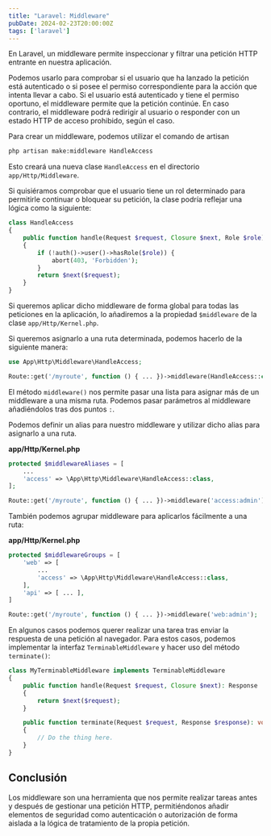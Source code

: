 ```yaml
---
title: "Laravel: Middleware"
pubDate: 2024-02-23T20:00:00Z
tags: ['laravel']
---
```

En Laravel, un middleware permite inspeccionar y filtrar una petición HTTP entrante en nuestra aplicación.

Podemos usarlo para comprobar si el usuario que ha lanzado la petición está autenticado o si posee el permiso correspondiente para la acción que intenta llevar a cabo. Si el usuario está autenticado y tiene el permiso oportuno, el middleware permite que la petición continúe. En caso contrario, el middleware podrá redirigir al usuario o responder con un estado HTTP de acceso prohibido, según el caso.

Para crear un middleware, podemos utilizar el comando de artisan
```bash
php artisan make:middleware HandleAccess
```

Esto creará una nueva clase `HandleAccess` en el directorio `app/Http/Middleware`.

Si quisiéramos comprobar que el usuario tiene un rol determinado para permitirle continuar o bloquear su petición, la clase podría reflejar una lógica como la siguiente:

```php
class HandleAccess
{
    public function handle(Request $request, Closure $next, Role $role): Response
    {
        if (!auth()->user()->hasRole($role)) {
            abort(403, 'Forbidden');
        }
        return $next($request);
    }
}
```

Si queremos aplicar dicho middleware de forma global para todas las peticiones en la aplicación, lo añadiremos a la propiedad `$middleware` de la clase `app/Http/Kernel.php`.

Si queremos asignarlo a una ruta determinada, podemos hacerlo de la siguiente manera:
```php
use App\Http\Middleware\HandleAccess;

Route::get('/myroute', function () { ... })->middleware(HandleAccess::class . ':admin');
```
El método `middleware()` nos permite pasar una lista para asignar más de un middleware a una misma ruta.
Podemos pasar parámetros al middleware añadiéndolos tras dos puntos `:`.

Podemos definir un alias para nuestro middleware y utilizar dicho alias para asignarlo a una ruta.

**app/Http/Kernel.php**
```php
protected $middlewareAliases = [
    ...
    'access' => \App\Http\Middleware\HandleAccess::class,
];
```
```php
Route::get('/myroute', function () { ... })->middleware('access:admin');
```

También podemos agrupar middleware para aplicarlos fácilmente a una ruta:

**app/Http/Kernel.php**
```php
protected $middlewareGroups = [
    'web' => [
        ...
        'access' => \App\Http\Middleware\HandleAccess::class,
    ],
    'api' => [ ... ],
]
```
```php
Route::get('/myroute', function () { ... })->middleware('web:admin');
```

En algunos casos podemos querer realizar una tarea tras enviar la respuesta de una petición al navegador. Para estos casos, podemos implementar la interfaz `TerminableMiddleware` y hacer uso del método `terminate()`:
```php
class MyTerminableMiddleware implements TerminableMiddleware
{
    public function handle(Request $request, Closure $next): Response
    {
        return $next($request);
    }

    public function terminate(Request $request, Response $response): void
    {
        // Do the thing here.
    }
}
```

## Conclusión
Los middleware son una herramienta que nos permite realizar tareas antes y después de gestionar una petición HTTP, permitiéndonos añadir elementos de seguridad como autenticación o autorización de forma aislada a la lógica de tratamiento de la propia petición.